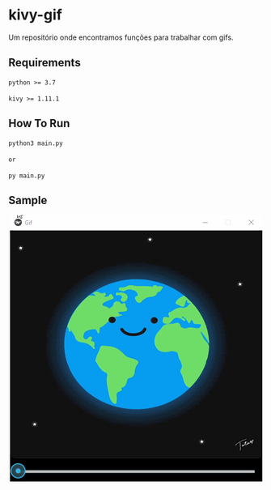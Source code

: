 # kivy-gif
Um repositório onde encontramos funções para trabalhar com gifs.

## Requirements
```
python >= 3.7

kivy >= 1.11.1
```

## How To Run
```
python3 main.py

or

py main.py
```

## Sample

<p align="center">
  <a href="https://github.com/KivyBrazil/kivy-gif">
    <img src=".github/demo.gif" alt="Kivy Gif">
  </a>
</p>
